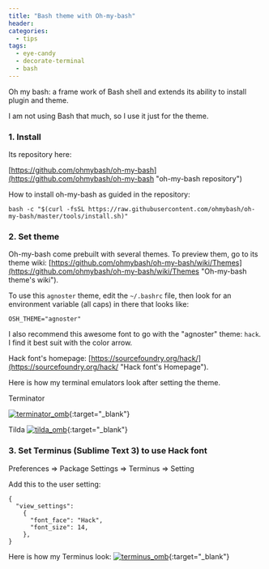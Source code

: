 ```yaml
---
title: "Bash theme with Oh-my-bash"
header:
categories:
  - tips
tags:
  - eye-candy
  - decorate-terminal
  - bash
---
```


Oh my bash: a frame work of Bash shell and extends its ability to install plugin and theme.

I am not using Bash that much, so I use it just for the theme.

### 1. Install

Its repository here:

[https://github.com/ohmybash/oh-my-bash](https://github.com/ohmybash/oh-my-bash "oh-my-bash repository")

How to install oh-my-bash as guided in the repository:

```
bash -c "$(curl -fsSL https://raw.githubusercontent.com/ohmybash/oh-my-bash/master/tools/install.sh)"
```

### 2. Set theme

Oh-my-bash come prebuilt with several themes. To preview them, go to its theme wiki: [https://github.com/ohmybash/oh-my-bash/wiki/Themes](https://github.com/ohmybash/oh-my-bash/wiki/Themes "Oh-my-bash theme's wiki").

To use this `agnoster` theme, edit the `~/.bashrc` file, then look for an environment variable (all caps) in there that looks like:

```
OSH_THEME="agnoster"
```

I also recommend this awesome font to go with the "agnoster" theme: `hack`. I find it best suit with the color arrow.

Hack font's homepage: [https://sourcefoundry.org/hack/](https://sourcefoundry.org/hack/ "Hack font's Homepage").

Here is how my terminal emulators look after setting the theme.

Terminator

[![terminator_omb]({{site.baseurl}}/images/terminator_omb.png)]({{site.baseurl}}/images/terminator_omb.png){:target="_blank"}

Tilda
[![tilda_omb]({{site.baseurl}}/images/tilda_omb.png)]({{site.baseurl}}/images/tilda_omb.png){:target="_blank"}

### 3. Set Terminus (Sublime Text 3) to use Hack font

Preferences => Package Settings => Terminus => Setting

Add this to the user setting:

```
{
  "view_settings":
    {
      "font_face": "Hack",
      "font_size": 14,
    },
}
```

Here is how my Terminus look:
[![terminus_omb]({{site.baseurl}}/images/terminus_omb.png)]({{site.baseurl}}/images/terminus_omb.png){:target="_blank"}
